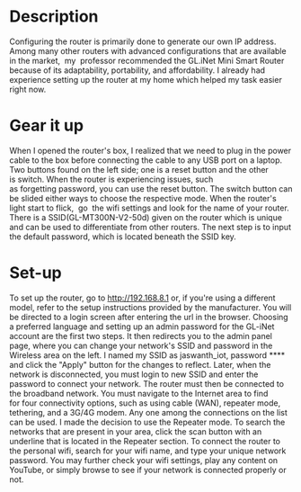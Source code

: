 # Description

Configuring the router is primarily done to generate our own IP address. Among many other routers with advanced configurations that are available in the market,  my  professor recommended the GL.iNet Mini Smart Router because of its adaptability, portability, and affordability. I already had experience setting up the router at my home which helped my task easier right now.

# Gear it up

When I opened the router's box, I realized that we need to plug in the power cable to the box before connecting the cable to any USB port on a laptop. Two buttons found on the left side; one is a reset button and the other is switch. When the router is experiencing issues, such as forgetting password, you can use the reset button. The switch button can be slided either ways to choose the respective mode. When the router's light start to flick,  go  the wifi settings and look for the name of your router. There is a SSID(GL-MT300N-V2-50d) given on the router which is unique and can be used to differentiate from other routers. The next step is to input the default password, which is located beneath the SSID key.

# Set-up

To set up the router, go to http://192.168.8.1 or, if you're using a different model, refer to the setup instructions provided by the manufacturer. You will be directed to a login screen after entering the url in the browser. Choosing a preferred language and setting up an admin password for the GL-iNet account are the first two steps. It then redirects you to the admin panel page, where you can change your network's SSID and password in the Wireless area on the left. I named my SSID as jaswanth_iot, password **** and click the "Apply" button for the changes to reflect. Later, when the network is disconnected, you must login to new SSID and enter the password to connect your network. 
The router must then be connected to the broadband network. You must navigate to the Internet area to find  for four connectivity options, such as using cable (WAN), repeater mode, tethering, and a 3G/4G modem. Any one among the connections on the list can be used. I made the decision to use the Repeater mode.
To search the networks that are present in your area, click the scan button with an underline that is located in the Repeater section. To connect the router to the personal wifi, search for your wifi name, and type your unique network password. You may further check your wifi settings, play any content on YouTube, or simply browse to see if your network is connected properly or not.
